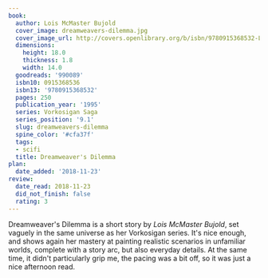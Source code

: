 ```yaml
---
book:
  author: Lois McMaster Bujold
  cover_image: dreamweavers-dilemma.jpg
  cover_image_url: http://covers.openlibrary.org/b/isbn/9780915368532-L.jpg
  dimensions:
    height: 18.0
    thickness: 1.8
    width: 14.0
  goodreads: '990089'
  isbn10: 0915368536
  isbn13: '9780915368532'
  pages: 250
  publication_year: '1995'
  series: Vorkosigan Saga
  series_position: '9.1'
  slug: dreamweavers-dilemma
  spine_color: '#cfa37f'
  tags:
  - scifi
  title: Dreamweaver's Dilemma
plan:
  date_added: '2018-11-23'
review:
  date_read: 2018-11-23
  did_not_finish: false
  rating: 3
---
```


Dreamweaver's Dilemma is a short story by *Lois McMaster Bujold*, set vaguely in the same universe as her Vorkosigan series. It's nice enough, and shows again her mastery at painting realistic scenarios in unfamiliar worlds, complete with a story arc, but also everyday details. At the same time, it didn't particularly grip me, the pacing was a bit off, so it was just a nice afternoon read.
